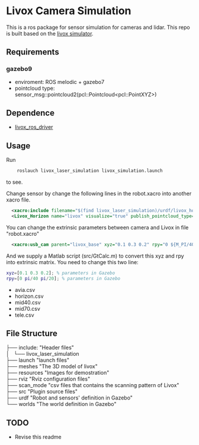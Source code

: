 # Livox Camera Simulation
This is a ros package for sensor simulation for cameras and lidar. This repo is built based on the [livox simulator](https://github.com/lvfengchi/livox_laser_simulation). 

## Requirements
### gazebo9
- enviroment: ROS melodic + gazebo7
- pointcloud type: sensor_msg::pointcloud2(pcl::Pointcloud\<pcl::PointXYZ\>)

## Dependence

- [livox_ros_driver](https://github.com/Livox-SDK/livox_ros_driver)

## Usage

Run 
```bash
    roslauch livox_laser_simulation livox_simulation.launch
```
to see.

Change sensor by change the following lines in the robot.xacro into another xacro file.
```xml
  <xacro:include filename="$(find livox_laser_simulation)/urdf/livox_horizon.xacro"/>
  <Livox_Horizon name="livox" visualize="true" publish_pointcloud_type="2"/>
```
You can change the extrinsic parameters between camera and Livox in file "robot.xacro"
```xml
  <xacro:usb_cam parent="livox_base" xyz="0.1 0.3 0.2" rpy="0 ${M_PI/40} ${M_PI/20}"/>

```
And we supply a Matlab script (src/GtCalc.m) to convert this xyz and rpy into extrinsic matrix. You need to change
this two line:
```matlab
xyz=[0.1 0.3 0.2]; % parameters in Gazebo
rpy=[0 pi/40 pi/20]; % parameters in Gazebo
```


- avia.csv
- horizon.csv
- mid40.csv
- mid70.csv
- tele.csv

## File Structure

├── include:     "Header files"   
│   └── livox_laser_simulation  
├── launch       "launch files"  
├── meshes       "The 3D model of livox"  
├── resources    "Images for demostration"  
├── rviz         "Rviz configuration files"  
├── scan_mode    "csv files that contains the scanning pattern of Livox"  
├── src          "Plugin source files"  
├── urdf         "Robot and sensors' definition in Gazebo"  
└── worlds       "The world definition in Gazebo"  

## TODO
- Revise this readme
